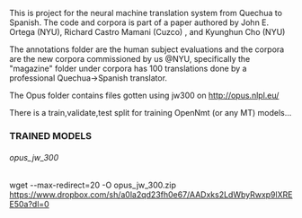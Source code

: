 This is project for the neural machine translation system from Quechua to Spanish.
The code and corpora is part of a paper authored by John E. Ortega (NYU), Richard Castro Mamani (Cuzco) , and Kyunghun Cho (NYU)

The annotations folder are the human subject evaluations and the corpora are the new corpora commissioned by us @NYU, specifically the "magazine" folder under corpora has 100 translations done by a professional Quechua->Spanish translator.

The Opus folder contains files gotten using jw300 on http://opus.nlpl.eu/

There is a train,validate,test split for training OpenNmt (or any MT) models...

### TRAINED MODELS

###### opus_jw_300

wget --max-redirect=20 -O opus_jw_300.zip https://www.dropbox.com/sh/a0la2qd23fh0e67/AADxks2LdWbyRwxp9lXREE50a?dl=0

